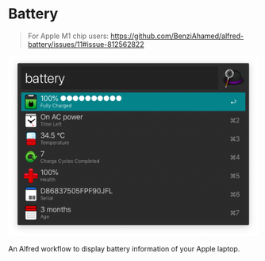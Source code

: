 # Battery

> For Apple M1 chip users: https://github.com/BenziAhamed/alfred-battery/issues/11#issue-812562822

![Logo](info.png)

An Alfred workflow to display battery information of your Apple laptop.
